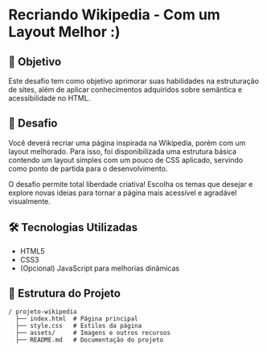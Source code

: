 # Recriando Wikipedia - Com um Layout Melhor :)

## 📌 Objetivo
Este desafio tem como objetivo aprimorar suas habilidades na estruturação de sites, além de aplicar conhecimentos adquiridos sobre semântica e acessibilidade no HTML.

## 🚀 Desafio
Você deverá recriar uma página inspirada na Wikipedia, porém com um layout melhorado. Para isso, foi disponibilizada uma estrutura básica contendo um layout simples com um pouco de CSS aplicado, servindo como ponto de partida para o desenvolvimento.

O desafio permite total liberdade criativa! Escolha os temas que desejar e explore novas ideias para tornar a página mais acessível e agradável visualmente.

## 🛠 Tecnologias Utilizadas
- HTML5
- CSS3
- (Opcional) JavaScript para melhorias dinâmicas

## 📂 Estrutura do Projeto
```
/ projeto-wikipedia
  ├── index.html  # Página principal
  ├── style.css   # Estilos da página
  ├── assets/     # Imagens e outros recursos
  ├── README.md   # Documentação do projeto
```

